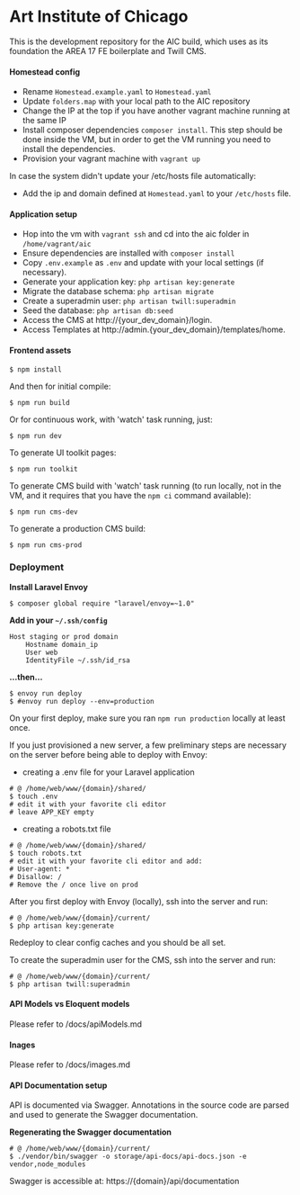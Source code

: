 # Art Institute of Chicago

This is the development repository for the AIC build, which uses as its foundation the AREA 17 FE boilerplate and Twill CMS.

#### Homestead config

- Rename `Homestead.example.yaml` to `Homestead.yaml`
- Update `folders.map` with your local path to the AIC repository
- Change the IP at the top if you have another vagrant machine running at the same IP
- Install composer dependencies `composer install`. This step should be done inside the VM, but in order to get the VM running you need to install the dependencies. 
- Provision your vagrant machine with `vagrant up`

In case the system didn't update your /etc/hosts file automatically:

- Add the ip and domain defined at `Homestead.yaml` to your `/etc/hosts` file.


#### Application setup

- Hop into the vm with `vagrant ssh` and cd into the aic folder in `/home/vagrant/aic`
- Ensure dependencies are installed with `composer install`
- Copy `.env.example` as `.env` and update with your local settings (if necessary).
- Generate your application key: `php artisan key:generate`
- Migrate the database schema: `php artisan migrate`
- Create a superadmin user: `php artisan twill:superadmin`
- Seed the database: `php artisan db:seed`
- Access the CMS at http://{your_dev_domain}/login.
- Access Templates at http://admin.{your_dev_domain}/templates/home.

#### Frontend assets

```
$ npm install
```

And then for initial compile:

```
$ npm run build
```

Or for continuous work, with 'watch' task running, just:

```
$ npm run dev
```

To generate UI toolkit pages:

```
$ npm run toolkit
```

To generate CMS build with 'watch' task running (to run locally, not in the VM, and it requires that you have the `npm ci` command available):

```
$ npm run cms-dev
```

To generate a production CMS build:

```
$ npm run cms-prod
```

### Deployment

**Install Laravel Envoy**
  ```shell
  $ composer global require "laravel/envoy=~1.0"
  ```

**Add in your `~/.ssh/config`**

```
Host staging or prod domain
    Hostname domain_ip
    User web
    IdentityFile ~/.ssh/id_rsa
```

**…then…**

```
$ envoy run deploy
$ #envoy run deploy --env=production
```

On your first deploy, make sure you ran `npm run production` locally at least once.

If you just provisioned a new server, a few preliminary steps are necessary on the server before being able to deploy with Envoy:

- creating a .env file for your Laravel application
```shell
# @ /home/web/www/{domain}/shared/
$ touch .env
# edit it with your favorite cli editor
# leave APP_KEY empty
```

- creating a robots.txt file
```shell
# @ /home/web/www/{domain}/shared/
$ touch robots.txt
# edit it with your favorite cli editor and add:
# User-agent: *
# Disallow: /
# Remove the / once live on prod
```

After you first deploy with Envoy (locally), ssh into the server and run:
```shell
# @ /home/web/www/{domain}/current/
$ php artisan key:generate
```

Redeploy to clear config caches and you should be all set.

To create the superadmin user for the CMS, ssh into the server and run:
```shell
# @ /home/web/www/{domain}/current/
$ php artisan twill:superadmin
```

#### API Models vs Eloquent models

Please refer to /docs/apiModels.md

#### Inages

Please refer to /docs/images.md

#### API Documentation setup

API is documented via Swagger. Annotations in the source code are parsed and used to generate the Swagger documentation.

**Regenerating the Swagger documentation**

```shell
# @ /home/web/www/{domain}/current/
$ ./vendor/bin/swagger -o storage/api-docs/api-docs.json -e vendor,node_modules
```

Swagger is accessible at:
https://{domain}/api/documentation
